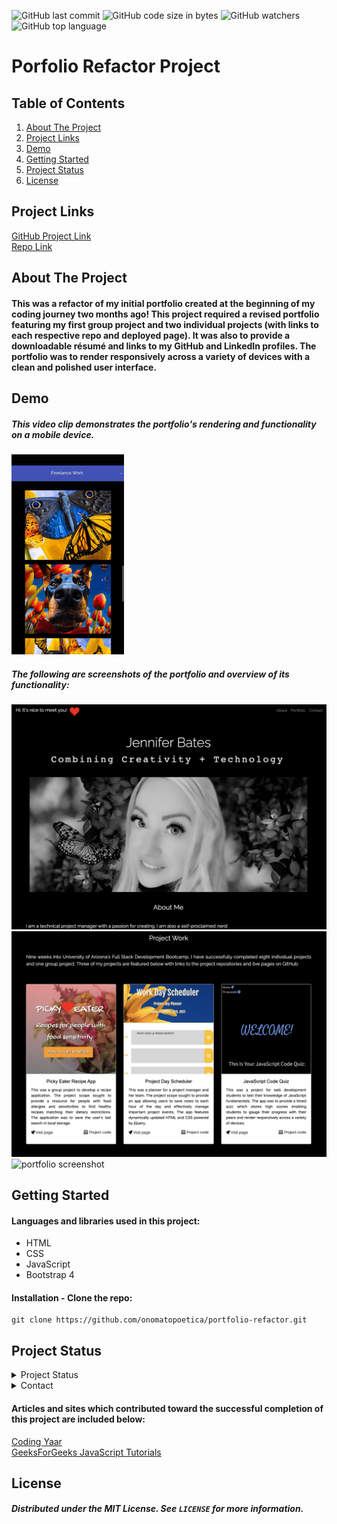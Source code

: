 ![GitHub last commit](https://img.shields.io/github/last-commit/onomatopoetica/portfolio-refactor)  ![GitHub code size in bytes](https://img.shields.io/github/languages/code-size/onomatopoetica/portfolio-refactor)  ![GitHub watchers](https://img.shields.io/github/watchers/onomatopoetica/portfolio-refactor?label=Watch&style=social)  ![GitHub top language](https://img.shields.io/github/languages/top/onomatopoetica/portfolio-refactor)

# Porfolio Refactor Project <br>

## Table of Contents
1. [About The Project](#About-The-Project)
1. [Project Links](#Project-Links)
1. [Demo](#Demo)
1. [Getting Started](#Getting-Started)
1. [Project Status](#Project-Status)
1. [License](#License)

## Project Links
[GitHub Project Link](https://onomatopoetica.github.io/portfolio-refactor/)<br>
[Repo Link](https://github.com/onomatopoetica/portfolio-refactor)

## About The Project

#### This was a refactor of my initial portfolio created at the beginning of my coding journey two months ago! This project required a revised portfolio featuring my first group project and two individual projects (with links to each respective repo and deployed page). It was also to provide a downloadable résumé and links to my GitHub and LinkedIn profiles. The portfolio was to render responsively across a variety of devices with a clean and polished user interface. 

## Demo

##### This video clip demonstrates the portfolio's rendering and functionality on a mobile device. <br>

![See how it works!](Assets/Images/jbportfolio.gif)  

##### The following are screenshots of the portfolio and overview of its functionality: <br>

<img src="Assets/Images/aboutMe.png" alt="portfolio screenshot" width="800" height="auto"> <br>
<img src="Assets/Images/projectWork.png" alt="portfolio screenshot" width="800" height="auto"> <br>
<img src="Assets/Images/freelanceWork.png" alt="portfolio screenshot" width="800" height="auto"> <br>

## Getting Started

#### Languages and libraries used in this project:
* HTML
* CSS
* JavaScript
* Bootstrap 4

#### Installation - Clone the repo: <br>
   ``` 
   git clone https://github.com/onomatopoetica/portfolio-refactor.git
   ```

## Project Status
<details>
    <summary>Project Status</summary>
    Active
</details>
<details>
    <summary>Contact</summary>
    jendotb@gmail.com
</details>

#### Articles and sites which contributed toward the successful completion of this project are included below:

[Coding Yaar](https://codingyaar.com/) <br>
[GeeksForGeeks JavaScript Tutorials](https://www.geeksforgeeks.org/loops-in-javascript/?ref=lbp) <br>

## License
##### Distributed under the MIT License. See `LICENSE` for more information.
